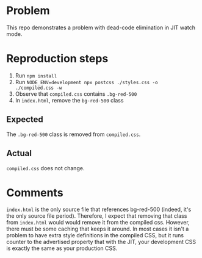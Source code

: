 # Problem

This repo demonstrates a problem with dead-code elimination in JIT watch mode.

# Reproduction steps

1. Run `npm install`
2. Run `NODE_ENV=development npx postcss ./styles.css -o ./compiled.css -w`
3. Observe that `compiled.css` contains `.bg-red-500`
4. In `index.html`, remove the `bg-red-500` class

## Expected

The `.bg-red-500` class is removed from `compiled.css`.

## Actual

`compiled.css` does not change.

# Comments

`index.html` is the only source file that references bg-red-500 (indeed, it's
the only source file period). Therefore, I expect that removing that class from
`index.html` would would remove it from the compiled css. However, there must
be some caching that keeps it around. In most cases it isn't a problem to have
extra style definitions in the compiled CSS, but it runs counter to the
advertised property that with the JIT, your development CSS is exactly the same
as your production CSS.
